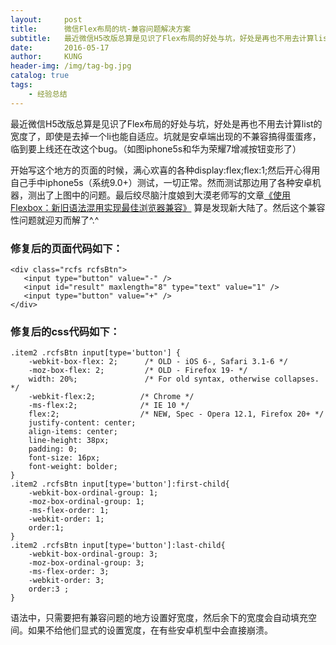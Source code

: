 ```yaml
---
layout:     post
title:      微信Flex布局的坑-兼容问题解决方案
subtitle:   最近微信H5改版总算是见识了Flex布局的好处与坑，好处是再也不用去计算list的宽度了，即使是去掉一个li也能自适应。
date:       2016-05-17
author:     KUNG
header-img: /img/tag-bg.jpg
catalog: true
tags:
    - 经验总结
---
```


最近微信H5改版总算是见识了Flex布局的好处与坑，好处是再也不用去计算list的宽度了，即使是去掉一个li也能自适应。坑就是安卓端出现的不兼容搞得蛋蛋疼，临到要上线还在改这个bug。（如图iphone5s和华为荣耀7增减按钮变形了）

开始写这个地方的页面的时候，满心欢喜的各种display:flex;flex:1;然后开心得用自己手中iphone5s（系统9.0+）测试，一切正常。然而测试那边用了各种安卓机器，测出了上图中的问题。最后绞尽脑汁度娘到大漠老师写的文章[《使用Flexbox：新旧语法混用实现最佳浏览器兼容》](http://www.w3cplus.com/css3/using-flexbox.html) 算是发现新大陆了。然后这个兼容性问题就迎刃而解了^.^

### 修复后的页面代码如下：

 ```
 <div class="rcfs rcfsBtn">
    <input type="button" value="-" /> 
    <input id="result" maxlength="8" type="text" value="1" /> 
    <input type="button" value="+" />
 </div>
 ```
                    
                
### 修复后的css代码如下：

```
.item2 .rcfsBtn input[type='button'] {
    -webkit-box-flex: 2;      /* OLD - iOS 6-, Safari 3.1-6 */
    -moz-box-flex: 2;         /* OLD - Firefox 19- */
    width: 20%;               /* For old syntax, otherwise collapses. */
    -webkit-flex:2;          /* Chrome */
    -ms-flex:2;              /* IE 10 */
    flex:2;                  /* NEW, Spec - Opera 12.1, Firefox 20+ */
    justify-content: center;
    align-items: center;
    line-height: 38px;
    padding: 0;
    font-size: 16px;
    font-weight: bolder;
}
.item2 .rcfsBtn input[type='button']:first-child{
    -webkit-box-ordinal-group: 1;
    -moz-box-ordinal-group: 1;
    -ms-flex-order: 1;
    -webkit-order: 1;
    order:1;
}
.item2 .rcfsBtn input[type='button']:last-child{
    -webkit-box-ordinal-group: 3;
    -moz-box-ordinal-group: 3;
    -ms-flex-order: 3;
    -webkit-order: 3;
    order:3 ;
}
```
语法中，只需要把有兼容问题的地方设置好宽度，然后余下的宽度会自动填充空间。如果不给他们显式的设置宽度，在有些安卓机型中会直接崩溃。